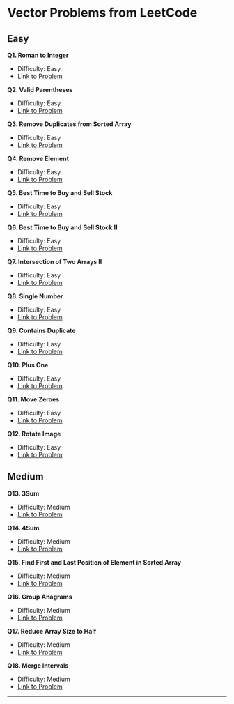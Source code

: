 # Vector Problems from LeetCode

## Easy

**Q1. Roman to Integer**  
- Difficulty: Easy  
- [Link to Problem](https://leetcode.com/problems/roman-to-integer/)

**Q2. Valid Parentheses**  
- Difficulty: Easy  
- [Link to Problem](https://leetcode.com/problems/valid-parentheses/)

**Q3. Remove Duplicates from Sorted Array**  
- Difficulty: Easy  
- [Link to Problem](https://leetcode.com/problems/remove-duplicates-from-sorted-array/)

**Q4. Remove Element**  
- Difficulty: Easy  
- [Link to Problem](https://leetcode.com/problems/remove-element/)

**Q5. Best Time to Buy and Sell Stock**  
- Difficulty: Easy  
- [Link to Problem](https://leetcode.com/problems/best-time-to-buy-and-sell-stock/)

**Q6. Best Time to Buy and Sell Stock II**  
- Difficulty: Easy  
- [Link to Problem](https://leetcode.com/problems/best-time-to-buy-and-sell-stock-ii/)

**Q7. Intersection of Two Arrays II**  
- Difficulty: Easy  
- [Link to Problem](https://leetcode.com/problems/intersection-of-two-arrays-ii/)

**Q8. Single Number**  
- Difficulty: Easy  
- [Link to Problem](https://leetcode.com/problems/single-number/)

**Q9. Contains Duplicate**  
- Difficulty: Easy  
- [Link to Problem](https://leetcode.com/problems/contains-duplicate/)

**Q10. Plus One**  
- Difficulty: Easy  
- [Link to Problem](https://leetcode.com/problems/plus-one/)

**Q11. Move Zeroes**  
- Difficulty: Easy  
- [Link to Problem](https://leetcode.com/problems/move-zeroes/)

**Q12. Rotate Image**  
- Difficulty: Easy  
- [Link to Problem](https://leetcode.com/problems/rotate-image/)

## Medium

**Q13. 3Sum**  
- Difficulty: Medium  
- [Link to Problem](https://leetcode.com/problems/3sum/)

**Q14. 4Sum**  
- Difficulty: Medium  
- [Link to Problem](https://leetcode.com/problems/4sum/)

**Q15. Find First and Last Position of Element in Sorted Array**  
- Difficulty: Medium  
- [Link to Problem](https://leetcode.com/problems/find-first-and-last-position-of-element-in-sorted-array/)

**Q16. Group Anagrams**  
- Difficulty: Medium  
- [Link to Problem](https://leetcode.com/problems/group-anagrams/)

**Q17. Reduce Array Size to Half**  
- Difficulty: Medium  
- [Link to Problem](https://leetcode.com/problems/reduce-array-size-to-the-half/)

**Q18. Merge Intervals**  
- Difficulty: Medium  
- [Link to Problem](https://leetcode.com/problems/merge-intervals/)

---

